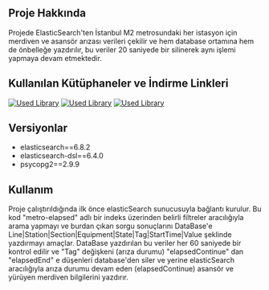## Proje Hakkında
Projede ElasticSearch'ten İstanbul M2 metrosundaki her istasyon için merdiven ve asansör arızası verileri çekilir ve hem database ortamına hem de önbelleğe yazdırılır, bu veriler 20 saniyede bir silinerek aynı işlemi yapmaya devam etmektedir.

## Kullanılan Kütüphaneler ve İndirme Linkleri
[![Used Library](https://img.shields.io/badge/library-psycopg2-blue)](https://pypi.org/project/psycopg2/)
[![Used Library](https://img.shields.io/badge/library-elasticsearch_dsl-blue)](https://pypi.org/project/elasticsearch-dsl/)
[![Used Library](https://img.shields.io/badge/library-time-blue)](https://docs.python.org/3/library/time.html)

## Versiyonlar
- elasticsearch==6.8.2
- elasticsearch-dsl==6.4.0
- psycopg2==2.9.9

## Kullanım
Proje çalıştırıldığında ilk önce elasticSearch sunucusuyla bağlantı kurulur. Bu kod "metro-elapsed" adlı bir indeks üzerinden belirli filtreler aracılığıyla arama yapmayı ve burdan çıkan sorgu sonuçlarını DataBase'e Line|Station|Section|Equipment|State|Tag|StartTime|Value şeklinde yazdırmayı amaçlar. DataBase yazdırılan bu veriler her 60 saniyede bir kontrol edilir ve "Tag" değişkeni (arıza durumu) "elapsedContinue" dan "elapsedEnd" e düşenleri database'den siler ve yerine elasticSearch aracılığıyla arıza durumu devam eden (elapsedContinue) asansör ve yürüyen merdiven bilgilerini yazdırır. 
